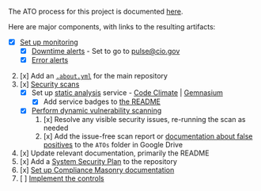 The ATO process for this project is documented [here](https://pages.18f.gov/before-you-ship/ato/).

Here are major components, with links to the resulting artifacts:  

* [x] [Set up monitoring](https://pages.18f.gov/before-you-ship/infrastructure/monitoring/)
   - [x] [Downtime alerts](https://pages.18f.gov/before-you-ship/infrastructure/monitoring/#downtime) - Set to go to pulse@cio.gov
   - [x] [Error alerts](https://pages.18f.gov/before-you-ship/infrastructure/monitoring/#errors)
2. [x] Add an [`.about.yml`](https://github.com/18F/pulse/blob/master/.about.yml) for the main repository
3. [x] [Security scans](https://pages.18f.gov/before-you-ship/security/scanning/)
   - [x] Set up [static analysis](https://pages.18f.gov/before-you-ship/security/static-analysis/) service - [Code Climate](https://codeclimate.com/github/18F/pulse) | [Gemnasium](https://gemnasium.com/github.com/18F/pulse)
     - [x] Add service badges to [the README](https://github.com/18f/pulse#readme)
   - [x] [Perform dynamic vulnerability scanning](https://compliance-viewer.18f.gov/results/pulse/current)
     1. [x] Resolve any visible security issues, re-running the scan as needed
     2. [x] Add the issue-free scan report or [documentation about false positives](https://docs.google.com/document/d/1pRpb48GT1UyZpKKJlLRD4Oj2oaKMobXukzwby8ntZno/edit#) to the `ATOs` folder in Google Drive
4. [x] Update relevant documentation, primarily the README
5. [x] Add a [System Security Plan](https://github.com/18F/pulse/blob/master/system-security-plan.yml) to the repository
6. [x] [Set up Compliance Masonry documentation](https://github.com/18F/pulse/blob/master/compliance/component.yaml)
7. [ ] [Implement the controls](https://pages.18f.gov/before-you-ship/ato/walkthrough/#step-3--implement-the-controls)

